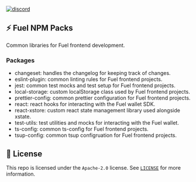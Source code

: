 [![discord](https://img.shields.io/badge/chat%20on-discord-orange?&logo=discord&logoColor=ffffff&color=7389D8&labelColor=6A7EC2)](https://discord.gg/xfpK4Pe)

## ⚡️ Fuel NPM Packs

Common libraries for Fuel frontend development.

### Packages

- changeset: handles the changelog for keeping track of changes.
- eslint-plugin: common linting rules for Fuel frontend projects.
- jest: common test mocks and test setup for Fuel frontend projects.
- local-storage: custom localStorage class used by Fuel frontend projects.
- prettier-config: common prettier configuration for Fuel frontend projects.
- react: react hooks for interacting with the Fuel wallet SDK.
- react-xstore: custom react state management library used alongside xstate.
- test-utils: test utilities and mocks for interacting with the Fuel wallet.
- ts-config: common ts-config for Fuel frontend projects.
- tsup-config: common tsup configruation for Fuel frontend projects.

## 📜 License

This repo is licensed under the `Apache-2.0` license. See [`LICENSE`](./LICENSE) for more information.
